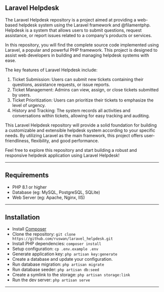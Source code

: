## Laravel Helpdesk

The Laravel Helpdesk repository is a project aimed at providing a web-based helpdesk system using the Laravel framework and @filamentphp. Helpdesk is a system that allows users to submit questions, request assistance, or report issues related to a company's products or services.

In this repository, you will find the complete source code implemented using Laravel, a popular and powerful PHP framework. This project is designed to assist web developers in building and managing helpdesk systems with ease.

The key features of Laravel Helpdesk include:
1. Ticket Submission: Users can submit new tickets containing their questions, assistance requests, or issue reports.
2. Ticket Management: Admins can view, assign, or close tickets submitted by users.
3. Ticket Prioritization: Users can prioritize their tickets to emphasize the level of urgency.
4. History and Tracking: The system records all activities and conversations within tickets, allowing for easy tracking and auditing.

This Laravel Helpdesk repository will provide a solid foundation for building a customizable and extensible helpdesk system according to your specific needs. By utilizing Laravel as the main framework, this project offers user-friendliness, flexibility, and good performance.

Feel free to explore this repository and start building a robust and responsive helpdesk application using Laravel Helpdesk!

<hr/>

## Requirements
* PHP 8.1 or higher
* Database (eg: MySQL, PostgreSQL, SQLite)
* Web Server (eg: Apache, Nginx, IIS)

<hr/>

## Installation

* Install [Composer](https://getcomposer.org/download)
* Clone the repository: `git clone https://github.com/ruswan/laravel_helpdesk.git`
* Install PHP dependencies: `composer install`
* Setup configuration: `cp .env.example .env`
* Generate application key: `php artisan key:generate`
* Create a database and update your configuration.
* Run database migration: `php artisan migrate`
* Run database seeder: `php artisan db:seed`
* Create a symlink to the storage: `php artisan storage:link`
* Run the dev server: `php artisan serve`

<hr/>
